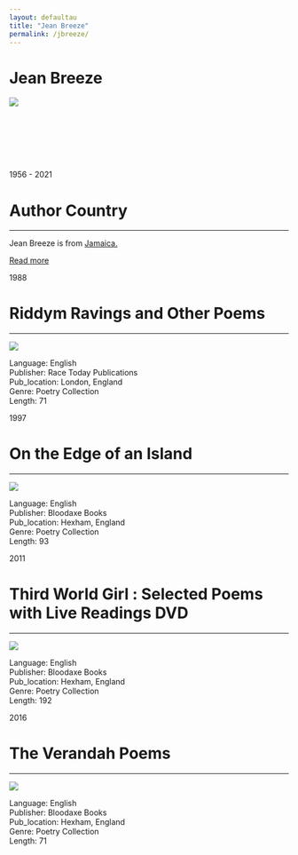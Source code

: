 ```yaml
---
layout: defaultau
title: "Jean Breeze"
permalink: /jbreeze/
---
```

<!-- partial:index.partial.html -->
<div class="content">
    <h1>Jean Breeze</h1>
    <div class="quote">
        <div><img src="https://img.huffingtonpost.com/asset/5d02a135240000300f8fd4a8.jpeg?ops=scalefit_720_noupscale&format=webp" class="logo"></div>
    </div>
    <div class="timeline">
        <div style="padding-bottom:100px;"></div>
        <div class="block">
            <div class="date right"><p class="right">1956 - 2021</p></div>
            <div class="dot"></div>
            <div class="left first">
            <div class="author_country">
                <h1>Author Country</h1><hr>
          <div class="aclocation">   <p>Jean Breeze is from <a href="{{ site.baseurl }}/4">Jamaica.</a></p></div>
              <div class="acreadmore">  <a href="https://en.wikipedia.org/wiki/Jean_%22Binta%22_Breeze" target="_blank">Read more</a></div>
            </div>
            </div>
        </div>
        <div class="block">
            <div class="date left"><p class="left">1988</p></div>
            <div class="dot"></div>
            <div class="right">
                <h1>Riddym Ravings and Other Poems</h1><hr>
                <p><img src="https://i.gr-assets.com/images/S/compressed.photo.goodreads.com/books/1451379761l/3197241._SY475_.jpg" ></p>
                <p>
                Language: English <br/>
                Publisher: Race Today Publications<br/>
                Pub_location: London, England <br/>
                Genre: Poetry Collection <br/>
                Length: 71 <br/>                   </p>
            </div>
        </div>
        <div class="block">
            <div class="date right"><p class="right">1997</p></div>
            <div class="dot"></div>
            <div class="left">
                <h1>On the Edge of an Island</h1><hr>
                <p><img src="https://images-na.ssl-images-amazon.com/images/I/41vuea321VL._SX316_BO1,204,203,200_.jpg"></p>
                <p>
                Language: English <br/>
                Publisher: Bloodaxe Books		 <br/>
                Pub_location: Hexham, England <br/>
                Genre: Poetry Collection <br/>
                Length: 93 <br/>                       </p>
            </div>
        </div>
        <div class="block">
            <div class="date left"><p class="left hide">2011</p></div>
            <div class="dot"></div>
            <div class="right hide">
                <h1>Third World Girl : Selected Poems with Live Readings DVD</h1><hr>
                <p><img src="https://images-na.ssl-images-amazon.com/images/I/41nwOsDZgSL._SY291_BO1,204,203,200_QL40_FMwebp_.jpg"></p>
                <p>
                Language: English <br/>
                Publisher: Bloodaxe Books	 <br/>
                Pub_location: Hexham, England <br/>
                Genre: Poetry Collection <br/>
                Length: 192 <br/>                </p>
            </div>
        </div>
        <div class="block">
            <div class="date right"><p class="right hide">2016</p></div>
            <div class="dot"></div>
            <div class="left hide">
                <h1>The Verandah Poems</h1><hr>
                <p><img src="https://images-na.ssl-images-amazon.com/images/I/51n4fea9hrL._SY291_BO1,204,203,200_QL40_FMwebp_.jpg"></p>
                <p>
                Language: English <br/>
                Publisher: Bloodaxe Books		 <br/>
                Pub_location: Hexham, England <br/>
                Genre: Poetry Collection <br/>
                Length: 71 <br/>                                </p>
            </div>
        </div>
</div>
  <!-- partial -->
<script src='https://cdnjs.cloudflare.com/ajax/libs/jquery/3.1.1/jquery.min.js'></script><script  src="{{ site.baseurl }}/assets/js/authorscript.js"></script>
